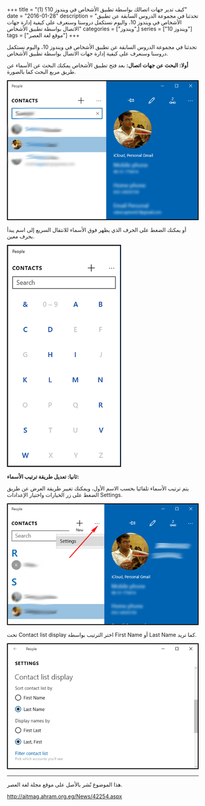 +++
title = "كيف تدير جهات اتصالك بواسطة تطبيق الأشخاص في ويندوز 10؟ (1)"
date = "2016-01-28"
description = "تحدثنا في مجموعة الدروس السابقة عن تطبيق الأشخاص في ويندوز 10، واليوم نستكمل دروسنا وسنعرف على كيفية إدارة جهات الاتصال بواسطة تطبيق الأشخاص"
categories = ["ويندوز",]
series = ["ويندوز 10"]
tags = ["موقع لغة العصر"]
+++

تحدثنا في مجموعة الدروس السابقة عن تطبيق اﻷشخاص في ويندوز 10، واليوم نستكمل دروسنا وسنعرف على كيفية إدارة جهات الاتصال بواسطة تطبيق اﻷشخاص.

**أولا: البحث عن جهات اتصال:**
بعد فتح تطبيق اﻷشخاص يمكنك البحث عن الأسماء عن طريق مربع البحث كما بالصورة.

![1](images/2016-635895899218926635-892.png)

أو يمكنك الضغط على الحرف الذي يظهر فوق الأسماء للانتقال السريع إلى اسم يبدأ بحرف معين.

![2](images/2016-635895899372119617-211.png)

**ثانيا: تعديل طريقة ترتيب الأسماء:**

يتم ترتيب الأسماء تلقائيا بحسب الاسم الأول، ويمكنك تغيير طريقة العرض عن طريق الضغط على زر الخيارات واختيار الإعدادات Settings.

![3](images/2016-635895899455580152-558.png)

تحت Contact list display اختر الترتيب بواسطة First Name أو Last Name كما تريد.

![4](images/2016-635895899532644646-264.png)

---
هذا الموضوع نٌشر باﻷصل على موقع مجلة لغة العصر.

http://aitmag.ahram.org.eg/News/42254.aspx